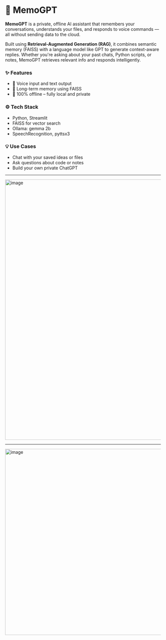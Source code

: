 # 🧠 MemoGPT

**MemoGPT** is a private, offline AI assistant that remembers your conversations, understands your files, and responds to voice commands — all without sending data to the cloud.

Built using **Retrieval-Augmented Generation (RAG)**, it combines semantic memory (FAISS) with a language model like GPT to generate context-aware replies. Whether you're asking about your past chats, Python scripts, or notes, MemoGPT retrieves relevant info and responds intelligently.

### ✨ Features

- 🎤 Voice input and text output  
- 🧠 Long-term memory using FAISS  
- 🔐 100% offline – fully local and private

### ⚙️ Tech Stack

- Python, Streamlit  
- FAISS for vector search  
- Ollama: gemma 2b
- SpeechRecognition, pyttsx3

### 💡 Use Cases

- Chat with your saved ideas or files  
- Ask questions about code or notes  
- Build your own private ChatGPT

---
<img width="1887" height="839" alt="image" src="https://github.com/user-attachments/assets/a3d4bd9d-3d19-4257-a74b-5cfa0d15b2e9" />

---

<img width="1671" height="600" alt="image" src="https://github.com/user-attachments/assets/7a4d5295-0da0-47f8-9534-4eff282c1607" />
